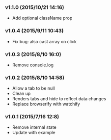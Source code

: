 ### v1.1.0	(2015/10/21 14:16)
* Add optional className prop

### v1.0.4	(2015/9/11 10:43)
* Fix bug: also cast array on click

### v1.0.3	(2015/8/10 16:0)
* Remove console.log

### v1.0.2	(2015/8/10 14:58)
* Allow a tab to be null
* Clean up
* Renders tabs and hide to reflect data changes
* Replace browserify with watchify

### v1.0.1	(2015/7/16 12:8)
* Remove internal state
* Update with example

